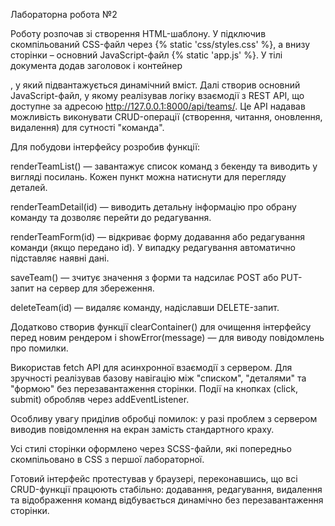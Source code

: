 Лабораторна робота №2

Роботу розпочав зі створення HTML-шаблону. У <head> підключив скомпільований CSS-файл через {% static 'css/styles.css' %}, а внизу сторінки – основний JavaScript-файл {% static 'app.js' %}. У тілі документа додав заголовок і контейнер <div id="app">, у який підвантажується динамічний вміст. Далі створив основний JavaScript-файл, у якому реалізував логіку взаємодії з REST API, що доступне за адресою http://127.0.0.1:8000/api/teams/. Це API надавав можливість виконувати CRUD-операції (створення, читання, оновлення, видалення) для сутності "команда".

Для побудови інтерфейсу розробив функції:

renderTeamList() — завантажує список команд з бекенду та виводить у вигляді посилань. Кожен пункт можна натиснути для перегляду деталей.

renderTeamDetail(id) — виводить детальну інформацію про обрану команду та дозволяє перейти до редагування.

renderTeamForm(id) — відкриває форму додавання або редагування команди (якщо передано id). У випадку редагування автоматично підставляє наявні дані.

saveTeam() — зчитує значення з форми та надсилає POST або PUT-запит на сервер для збереження.

deleteTeam(id) — видаляє команду, надіславши DELETE-запит.

Додатково створив функції clearContainer() для очищення інтерфейсу перед новим рендером і showError(message) — для виводу повідомлень про помилки.

Використав fetch API для асинхронної взаємодії з сервером. Для зручності реалізував базову навігацію між "списком", "деталями" та "формою" без перезавантаження сторінки. Події на кнопках (click, submit) обробляв через addEventListener.

Особливу увагу приділив обробці помилок: у разі проблем з сервером виводив повідомлення на екран замість стандартного краху.

Усі стилі сторінки оформлено через SCSS-файли, які попередньо скомпільовано в CSS з першої лабораторної.

Готовий інтерфейс протестував у браузері, переконавшись, що всі CRUD-функції працюють стабільно: додавання, редагування, видалення та відображення команд відбувається динамічно без перезавантаження сторінки. 
